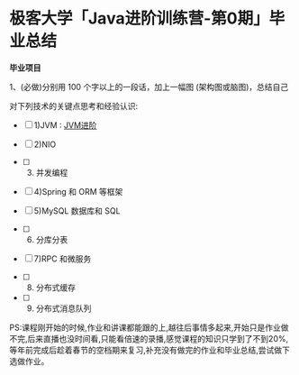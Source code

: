 # 极客大学「Java进阶训练营-第0期」毕业总结

**毕业项目**

1、(必做)分别用 100 个字以上的一段话，加上一幅图 (架构图或脑图)，总结自己

对下列技术的关键点思考和经验认识:

- [ ] 1)JVM : [JVM进阶](./Week_01/README.md)

- [ ] 2)NIO

- [ ] 3) 并发编程

- [ ] 4)Spring 和 ORM 等框架

- [ ] 5)MySQL 数据库和 SQL

- [ ] 6) 分库分表

- [ ] 7)RPC 和微服务

- [ ] 8) 分布式缓存

- [ ] 9) 分布式消息队列

PS:课程刚开始的时候,作业和讲课都能跟的上,越往后事情多起来,开始只是作业做不完,后来直播也没时间看,只能看倍速的录播,感觉课程的知识只学到了不到20%,等年前完成后趁着春节的空档期来复习,补充没有做完的作业和毕业总结,尝试做下选做作业。

